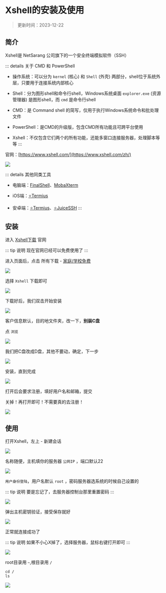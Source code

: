
# Xshell的安装及使用

> 更新时间：2023-12-22



## 简介

Xshell是 NetSarang 公司旗下的一个安全终端模拟软件（SSH）

::: details 关于 CMD 和 PowerShell
* 操作系统：可以分为 `kernel` (核心) 和 `Shell` (外壳) 两部分，shell位于系统外层，只要用于连接系统内部核心

* Shell：分为图形shell和命令行shell，Windows系统桌面 `explorer.exe` (资源管理器) 是图形shell，而 `cmd` 是命令行shell

* CMD：是 Command shell 的简写，仅用于执行Windows系统命令和批处理文件

* PowerShell：是CMD的升级版，包含CMD所有功能且可跨平台使用

* Xshell：不仅包含它们两个的所有功能，还能多窗口连接服务器，处理脚本等等
:::

官网：[https://www.xshell.com/](https://www.xshell.com/zh/)

![](/Xshell/Xshell-01.png)


::: details 其他同类工具
* 电脑端：[FinalShell](http://www.hostbuf.com/)、[MobaXterm](https://mobaxterm.mobatek.net/)

* iOS端：[⭐Termius](./Termius.md)

* 安卓端：[⭐Termius](./termius.md)、[⭐JuiceSSH](./JuiceSSH.md)
:::


## 安装


进入 [Xshell下载](https://www.xshell.com/zh/all-downloads/) 官网

::: tip 说明
现在官网已经可以免费使用了
:::

进入页面后，点击 所有下载 - [家庭/学校免费](https://www.xshell.com/zh/free-for-home-school/)


![](/Xshell/Xshell-02.png)


选择 `Xshell` 下载即可

![](/Xshell/Xshell-03.png)


下载好后，我们双击开始安装

![](/Xshell/Xshell-04.png)



客户信息默认，目的地文件夹，改一下，**别装C盘**

点 `浏览`

![](/Xshell/Xshell-05.png)



我们把C盘改成D盘，其他不要动，确定，下一步

![](/Xshell/Xshell-06.png)



安装，直到完成

![](/Xshell/Xshell-07.png)


打开后会要求注册，填好用户名和邮箱，提交

关掉！再打开即可！不需要真的去注册！

![](/Xshell/Xshell-08.png)





## 使用



打开Xshell，左上 - 新建会话

![](/Xshell/Xshell-09.png)



名称随便，主机填你的服务器 `公网IP` ，端口默认22

![](/Xshell/Xshell-10.png)



`用户身份登陆`，用户名默认 `root` ，密码服务器选系统的时候自己设置的

::: tip 说明
要是忘记了，去服务器控制台那里重置密码
:::

![](/Xshell/Xshell-11.png)



弹出主机密钥验证，接受保存就好

![](/Xshell/Xshell-12.png)



正常就连接成功了

::: tip 说明
如果不小心X掉了，选择服务器，鼠标右键打开即可
:::

![](/Xshell/Xshell-13.png)



root目录用 `~`,根目录用 `/`

```
cd /
ls
```

![](/Xshell/Xshell-14.png)


